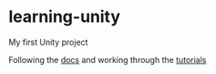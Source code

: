 # learning-unity

My first Unity project

Following the [docs](https://docs.unity3d.com/2017.2/Documentation/Manual/GettingStarted.html) and working through the [tutorials](https://unity3d.com/learn/tutorials/topics/interface-essentials)
